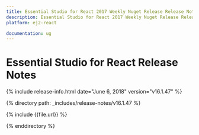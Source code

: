 ```yaml
---
title: Essential Studio for React 2017 Weekly Nuget Release Release Notes  
description: Essential Studio for React 2017 Weekly Nuget Release Release Notes  
platform: ej2-react

documentation: ug
---
```


# Essential Studio for  React  Release Notes  

{% include release-info.html date="June 6, 2018"  version="v16.1.47" %} 

{% directory path: _includes/release-notes/v16.1.47 %}

{% include {{file.url}} %}

{% enddirectory %}


